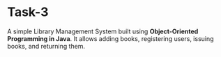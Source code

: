 # Task-3
A simple Library Management System built using **Object-Oriented Programming in Java**.   It allows adding books, registering users, issuing books, and returning them.
